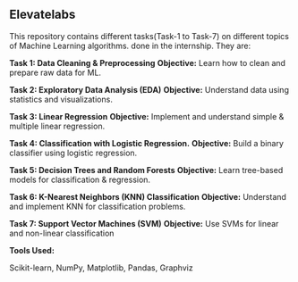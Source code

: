 ## Elevatelabs

This repository contains different tasks(Task-1 to Task-7) on different topics of Machine Learning algorithms. done in the internship.
They are:

**Task 1: Data Cleaning & Preprocessing**
     **Objective:** Learn how to clean and prepare raw data for ML.
     
**Task 2: Exploratory Data Analysis (EDA)**
     **Objective:** Understand data using statistics and visualizations.

**Task 3: Linear Regression**
     **Objective:** Implement and understand simple & multiple linear regression.

**Task 4: Classification with Logistic Regression.**
     **Objective:** Build a binary classifier using logistic regression. 

**Task 5: Decision Trees and Random Forests**
     **Objective:** Learn tree-based models for classification & regression. 

**Task 6: K-Nearest Neighbors (KNN) Classification**
     **Objective:** Understand and implement KNN for classification problems.

**Task 7: Support Vector Machines (SVM)**
     **Objective:** Use SVMs for linear and non-linear classification

**Tools Used:**

Scikit-learn, NumPy, Matplotlib, Pandas, Graphviz
     
